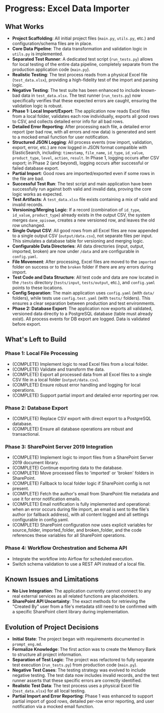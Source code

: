 # Progress: Excel Data Importer

## What Works
- **Project Scaffolding**: All initial project files (`main.py`, `utils.py`, etc.) and configuration/schema files are in place.
- **Core Data Pipeline**: The data transformation and validation logic in `utils.py` is implemented.
- **Separated Test Runner**: A dedicated test script (`run_tests.py`) allows for local testing of the entire data pipeline, completely separate from the production application code (`main.py`).
- **Realistic Testing**: The test process reads from a physical Excel file (`test_data.xlsx`), providing a high-fidelity test of the import and parsing logic.
- **Negative Testing**: The test suite has been enhanced to include known-bad data in `test_data.xlsx`. The test runner (`run_tests.py`) now specifically verifies that these expected errors are caught, ensuring the validation logic is robust.
- **Phase 1: Local Import/Export**: The application now reads Excel files from a local folder, validates each row individually, exports all good rows to CSV, and collects detailed error info for all bad rows.
- **Detailed Error Reporting**: After processing each file, a detailed error report (per bad row, with all errors and row data) is generated and sent to a mocked email function for user notification.
- **Structured JSON Logging**: All process events (row import, validation, export, error, etc.) are now logged in JSON format compatible with ElasticSearch, including: `timestamp`, `file_name`, `id_type`, `id_value`, `product_type`, `level`, `action`, `result`. In Phase 1, logging occurs after CSV export; in Phase 2 (and beyond), logging occurs after successful or failed database export.
- **Partial Import**: Good rows are imported/exported even if some rows in the file are bad.
- **Successful Test Run**: The test script and main application have been successfully run against both valid and invalid data, proving the core logic works as expected.
- **Test Artifacts**: A `test_data.xlsx` file exists containing a mix of valid and invalid records.
- **Versioning/Merging Logic**: If a record (combination of `id_type`, `id_value`, `product_type`) already exists in the output CSV, the system merges `dane_opisowe`, creates a new versioned row, and leaves the old row unchanged.
- **Single Output CSV**: All good rows from all Excel files are now appended to a single output CSV (`output/data.csv`), not separate files per input. This simulates a database table for versioning and merging logic.
- **Configurable Data Directories**: All data directories (input, output, imported, broken) are now under `/data` and are configurable in `config.yaml`.
- **File Movement**: After processing, Excel files are moved to the `imported` folder on success or to the `broken` folder if there are any errors during import.
- **Test Code and Data Structure**: All test code and data are now located in the `/tests` directory (`tests/input`, `tests/output`, etc.), and `config.yaml` points to these locations.
- **Config Separation**: The main application uses `config.yaml` (with `data/` folders), while tests use `config.test.yaml` (with `tests/` folders). This ensures a clear separation between production and test environments.
- **Phase 2: Database Export**: The application now exports all validated, versioned data directly to a PostgreSQL database (table must already exist). All process events for DB export are logged. Data is validated before export.

## What's Left to Build

### Phase 1: Local File Processing
- (COMPLETE) Implement logic to read Excel files from a local folder.
- (COMPLETE) Validate and transform the data.
- (COMPLETE) Export all processed data from all Excel files to a single CSV file in a local folder (`output/data.csv`).
- (COMPLETE) Ensure robust error handling and logging for local operations.
- (COMPLETE) Support partial import and detailed error reporting per row.

### Phase 2: Database Export
- (COMPLETE) Replace CSV export with direct export to a PostgreSQL database.
- (COMPLETE) Ensure all database operations are robust and transactional.

### Phase 3: SharePoint Server 2019 Integration
- (COMPLETE) Implement logic to import files from a SharePoint Server 2019 document library.
- (COMPLETE) Continue exporting data to the database.
- (COMPLETE) Move processed files to 'imported' or 'broken' folders in SharePoint.
- (COMPLETE) Fallback to local folder logic if SharePoint config is not present.
- (COMPLETE) Fetch the author's email from SharePoint file metadata and use it for error notification emails.
- (COMPLETE) Email notification is fully implemented and operational: when an error occurs during file import, an email is sent to the file's author (or fallback address), with all content logged and all settings configurable in config.yaml.
- (COMPLETE) SharePoint configuration now uses explicit variables for source_folder, imported_folder, and broken_folder, and the code references these variables for all SharePoint operations.

### Phase 4: Workflow Orchestration and Schema API
- Integrate the workflow into Airflow for scheduled execution.
- Switch schema validation to use a REST API instead of a local file.

## Known Issues and Limitations
- **No Live Integration**: The application currently cannot connect to any real external services as all related functions are placeholders.
- **SharePoint API Uncertainty**: The exact methods for retrieving the "Created By" user from a file's metadata still need to be confirmed with a specific SharePoint client library during implementation.

## Evolution of Project Decisions
- **Initial State**: The project began with requirements documented in `prompt_eng.md`.
- **Formalize Knowledge**: The first action was to create the Memory Bank to structure all project information.
- **Separation of Test Logic**: The project was refactored to fully separate test execution (`run_tests.py`) from production code (`main.py`).
- **Negative Test Cases**: The testing strategy was evolved to include negative testing. The test data now includes invalid records, and the test runner asserts that these specific errors are correctly identified.
- **Realistic Test Data**: The test process uses a physical Excel file (`test_data.xlsx`) for all local testing.
- **Partial Import and Error Reporting**: Phase 1 was enhanced to support partial import of good rows, detailed per-row error reporting, and user notification via a mocked email function. 